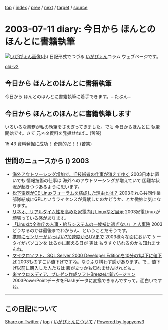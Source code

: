 [top](../index.html) 
 / [index](index.html) 
 / [prev](ig030710.html) 
 / [next](ig030712.html) 
 / [target](https://igapyon.github.io/diary/2003/ig030711.html) 
 / [source](https://github.com/igapyon/diary/blob/master/2003/ig030711.src.md) 

2003-07-11 diary: 今日から ほんとのほんとに書籍執筆
=====================================================================================================
[![いがぴょん画像(小)](https://igapyon.github.io/diary/images/iga200306s.jpg "いがぴょん")](https://igapyon.github.io/diary/memo/memoigapyon.html) 日記形式でつづる [いがぴょん](https://igapyon.github.io/diary/memo/memoigapyon.html)コラム ウェブページです。

[old-v2](ig030711-orig.html)

## 今日から ほんとのほんとに書籍執筆

今日から ほんとのほんとに書籍執筆に着手できます。…たぶん…


## 今日から ほんとのほんとに書籍執筆します

いろいろな業務が私の執筆をさえぎってきました。でも 今日からほんとに 執筆開始です。さて 元ネタ資料を発掘せねば… (苦笑)

15:43 資料発掘に成功！ 奇跡的だ！！(苦笑)

## 世間のニュースから () 2003

* [海外アウトソーシング増加で、IT技術者の仕事が消えてゆく](http://japan.cnet.com/news/ebiz/story/0,2000047658,20059857,00.htm)  2003日本に置いても 情報技術の仕事は 海外へのアウトソーシングが増えていて 困難な状況が起きつつあるように思います。
* [松下電器がCE Linuxフォーラムを結成した理由とは？](http://japan.cnet.com/news/tech/story/0,2000047674,20059854,00.htm)  2003それら共同作業部隊結成にGPLというライセンスが貢献したのかどうか、とか微妙に気になります。
* [リネオ、リアルタイム性を高めた家電向けLinuxなど展示](http://biztech.nikkeibp.co.jp/wcs/leaf/CID/onair/biztech/elec/256530)  2003家電Linuxが頑張っている感があります。
* [「Linuxは全省庁の人事・給与システムの一候補に過ぎない」と人事院](http://itpro.nikkeibp.co.jp/free/NC/NEWS/20030710/1/index.shtml)  2003どうなるのかは最後までわからん、ということだそうです。
* [携帯にセンサーがいっぱい?加速度からUVまで](http://www.zdnet.co.jp/mobile/0307/09/n_esec.html)  2003様々な面において ケータイがパソコンを はるかに超える日が 実は もうすぐ訪れるのかも知れませんね。
* [マイクロソフト、SQL Server 2000 Developer Editionを10分の1以下に値下げ](http://internet.watch.impress.co.jp/www/article/2003/0709/sql.htm)  2003ものすごい値下げですね。なりふり構わず感があります。で… 値下げ以前に購入した人たちは 腹が立つかも知れませんけれども…
* [米マクロメディア、プレゼン作成ソフトBreezeに新バージョン](http://japan.cnet.com/news/ent/story/0,2000047623,20059864,00.htm)  2003PowerPointデータをFlashデータに変換できるんですって。面白いですね。


----------------------------------------------------------------------------------------------------

## この日記について

[Share on Twitter](https://twitter.com/intent/tweet?hashtags=igapyon%2Cdiary%2C%E3%81%84%E3%81%8C%E3%81%B4%E3%82%87%E3%82%93&text=%E4%BB%8A%E6%97%A5%E3%81%8B%E3%82%89+%E3%81%BB%E3%82%93%E3%81%A8%E3%81%AE%E3%81%BB%E3%82%93%E3%81%A8%E3%81%AB%E6%9B%B8%E7%B1%8D%E5%9F%B7%E7%AD%86&url=https%3A%2F%2Figapyon.github.io%2Fdiary%2F2003%2Fig030711.html) / [top](../index.html) / [いがぴょんについて](https://igapyon.github.io/diary/memo/memoigapyon.html) / [Powered by Igapyonv3](https://github.com/igapyon/igapyonv3)
